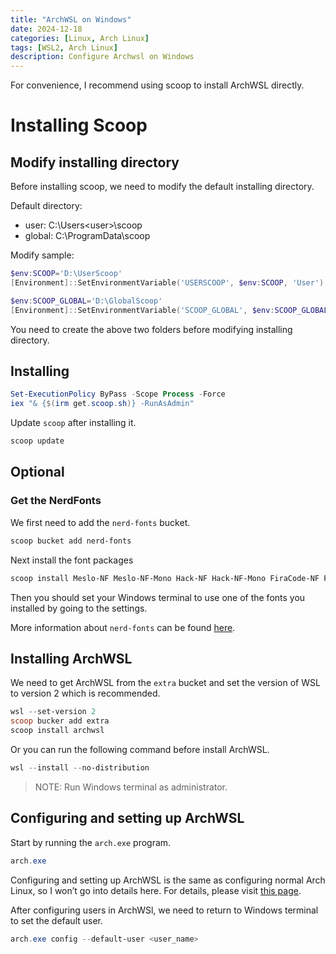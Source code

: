 ```yaml
---
title: "ArchWSL on Windows"
date: 2024-12-18
categories: [Linux, Arch Linux]
tags: [WSL2, Arch Linux]
description: Configure Archwsl on Windows
---
```


For convenience, I recommend using scoop to install ArchWSL directly.

# Installing Scoop

## Modify installing directory

Before installing scoop, we need to modify the default installing directory.

Default directory:

- user: C:\Users\<user\>\scoop
- global: C:\ProgramData\scoop

Modify sample:

```powershell
$env:SCOOP='D:\UserScoop'
[Environment]::SetEnvironmentVariable('USERSCOOP', $env:SCOOP, 'User')

$env:SCOOP_GLOBAL='D:\GlobalScoop'
[Environment]::SetEnvironmentVariable('SCOOP_GLOBAL', $env:SCOOP_GLOBAL, 'Machine')
```

You need to create the above two folders before modifying installing directory.

## Installing

```powershell
Set-ExecutionPolicy ByPass -Scope Process -Force
iex "& {$(irm get.scoop.sh)} -RunAsAdmin"
```

Update `scoop` after installing it.

```powershell
scoop update
```

## Optional

### Get the NerdFonts

We first need to add the `nerd-fonts` bucket.

```powershell
scoop bucket add nerd-fonts
```

Next install the font packages

```powershell
scoop install Meslo-NF Meslo-NF-Mono Hack-NF Hack-NF-Mono FiraCode-NF FiraCode-NF-Mono FiraMono-NF FiraMono-NF-Mono
```

Then you should set your Windows terminal to use one of the fonts you installed by going to the settings.

More information about `nerd-fonts` can be found [here](https://www.nerdfonts.com/).

## Installing ArchWSL

We need to get ArchWSL from the `extra` bucket and set the version of WSL to version 2 which is recommended.

```powershell
wsl --set-version 2
scoop bucker add extra
scoop install archwsl
```

Or you can run the following command before install ArchWSL.

```powershell
wsl --install --no-distribution
```

> NOTE: Run Windows terminal as administrator.

## Configuring and setting up ArchWSL

Start by running the `arch.exe` program.

```powershell
arch.exe
```

Configuring and setting up ArchWSL is the same as configuring normal Arch Linux, so I won’t go into details here. For details, please visit [this page](https://zzz-00.github.io/posts/Arch-Linux-Configuration/).

After configuring users in ArchWSl, we need to return to Windows terminal to set the default user.

```powershell
arch.exe config --default-user <user_name>
```